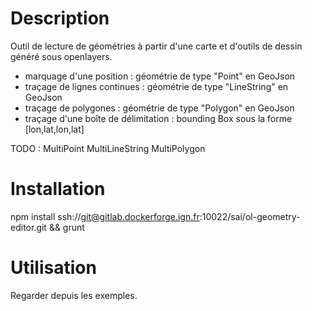 
# Description
 Outil de lecture de géométries à partir d'une carte et d'outils de dessin généré sous openlayers.

- marquage d'une position : géométrie de type "Point" en GeoJson
- traçage de lignes continues : géométrie de type "LineString" en GeoJson
- traçage de polygones : géométrie de type "Polygon" en GeoJson
- traçage d'une boîte de délimitation : bounding Box sous la forme [lon,lat,lon,lat]


TODO : 
MultiPoint
MultiLineString
MultiPolygon


# Installation
npm install ssh://git@gitlab.dockerforge.ign.fr:10022/sai/ol-geometry-editor.git && grunt

# Utilisation 
Regarder depuis les exemples.


